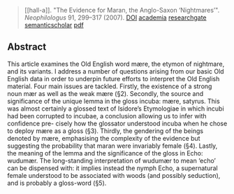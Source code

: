 > [[hall-a]]. "The Evidence for Maran, the Anglo-Saxon ‘Nightmares’". *Neophilologus* 91, 299–317 (2007). [DOI](https://doi.org/10.1007/s11061-005-4256-8) [academia](http://www.academia.edu/821443/The-Evidence-for-maran-the-Anglo-Saxon-Nightmares-) [researchgate](https://www.researchgate.net/publication/226322263-The-Evidence-for-Maran-the-Anglo-Saxon-'Nightmares') [semanticscholar](https://www.semanticscholar.org/paper/The-Evidence-for-Maran%2C-the-Anglo-Saxon-Hall/1edab3bb4ff59acebfa8942b0182c6ca2e307f15) [pdf](a-hall2007a.pdf)

## Abstract
This article examines the Old English word mære, the etymon of nightmare, and its variants. I address a number of questions arising from our basic Old English data in order to underpin future efforts to interpret the Old English material. Four main issues are tackled. Firstly, the existence of a strong noun mær as well as the weak mære (§2). Secondly, the source and significance of the unique lemma in the gloss incuba: mære, satyrus. This was almost certainly a glossed text of Isidore’s Etymologiae in which incubi had been corrupted to incubae, a conclusion allowing us to infer with confidence pre- cisely how the glossator understood incuba when he chose to deploy mære as a gloss (§3). Thirdly, the gendering of the beings denoted by mære, emphasising the complexity of the evidence but suggesting the probability that maran were invariably female (§4). Lastly, the meaning of the lemma and the significance of the gloss in Echo: wudumær. The long-standing interpretation of wudumær to mean ‘echo’ can be dispensed with: it implies instead the nymph Echo, a supernatural female understood to be associated with woods (and possibly seduction), and is probably a gloss-word (§5).